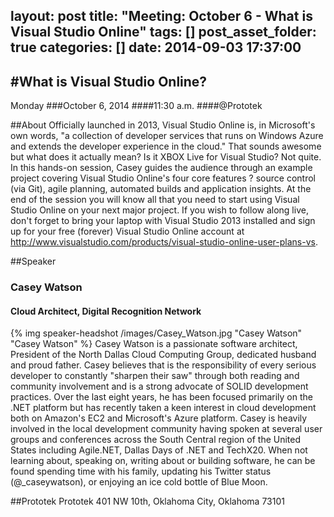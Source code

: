 layout: post
title: "Meeting: October 6 - What is Visual Studio Online"
tags: []
post_asset_folder: true
categories: []
date: 2014-09-03 17:37:00
---



#What is Visual Studio Online?
---

Monday
###October 6, 2014
####11:30 a.m.
####@Prototek


##About
Officially launched in 2013, Visual Studio Online is, in Microsoft's own words, "a collection of developer services that runs on Windows Azure and extends the developer experience in the cloud." That sounds awesome but what does it actually mean? Is it XBOX Live for Visual Studio? Not quite. In this hands-on session, Casey guides the audience through an example project covering Visual Studio Online's four core features ? source control (via Git), agile planning, automated builds and application insights. At the end of the session you will know all that you need to start using Visual Studio Online on your next major project. If you wish to follow along live, don't forget to bring your laptop with Visual Studio 2013 installed and sign up for your free (forever) Visual Studio Online account at http://www.visualstudio.com/products/visual-studio-online-user-plans-vs.

<!-- more -->

##Speaker  




### Casey Watson
#### Cloud Architect, Digital Recognition Network

{% img speaker-headshot /images/Casey_Watson.jpg  "Casey Watson" "Casey Watson" %}
Casey Watson is a passionate software architect, President of the North Dallas Cloud Computing Group, dedicated husband and proud father. Casey believes that is the responsibility of every serious developer to constantly "sharpen their saw" through both reading and community involvement and is a strong advocate of SOLID development practices. Over the last eight years, he has been focused primarily on the .NET platform but has recently taken a keen interest in cloud development both on Amazon's EC2 and Microsoft's Azure platform. Casey is heavily involved in the local development community having spoken at several user groups and conferences across the South Central region of the United States including Agile.NET, Dallas Days of .NET and TechX20. When not learning about, speaking on, writing about or building software, he can be found spending time with his family, updating his Twitter status (@_caseywatson), or enjoying an ice cold bottle of Blue Moon.


##Prototek
Prototek
401 NW 10th,
Oklahoma City, Oklahoma
73101

<script 
type="text/javascript" 
src="http://maps.google.com/maps/api/js?sensor=false"
></script>
<style>
#gmap_canvas img{
  max-width:none!important;
  background:none!important;
}

.speaker-headshot {
  float: left;
  padding: 5px 15px 5px 0px; 
}

</style>

<div style="overflow:hidden;height:200px;width:900px;">
  <div id="gmap_canvas" style="height:200px;width:900px;"></div>
</div>
<script type="text/javascript"> 
function init_map() {
    var myOptions = {
        zoom: 14,
        center: new google.maps.LatLng(35.478527, -97.51941699999998),
        mapTypeId: google.maps.MapTypeId.ROADMAP
    };
    map = new google.maps.Map(document.getElementById("gmap_canvas"), myOptions);
    marker = new google.maps.Marker({
        map: map,
        position: new google.maps.LatLng(35.478527, -97.51941699999998)
    });
    infowindow = new google.maps.InfoWindow({
        content: "<b>Prototek</b><br/>401 NW 10th St, <br/>73103 Oklahoma City"
    });
    google.maps.event.addListener(marker, "click", function() {
        infowindow.open(map, marker);
    });
    infowindow.open(map, marker);
}
google.maps.event.addDomListener(window, 'load', init_map);
</script>